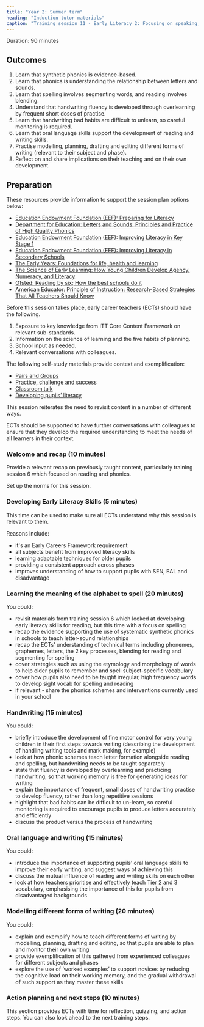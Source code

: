 ```yaml
---
title: "Year 2: Summer term"
heading: "Induction tutor materials"
caption: "Training session 11 - Early Literacy 2: Focusing on speaking, listening, writing and the role they play for all learners"
---
```


Duration: 90 minutes

## Outcomes

1. Learn that synthetic phonics is evidence-based.
2. Learn that phonics is understanding the relationship between letters and sounds.
3. Learn that spelling involves segmenting words, and reading involves blending.
4. Understand that handwriting fluency is developed through overlearning by frequent short doses of practise.
5. Learn that handwriting bad habits are difficult to unlearn, so careful monitoring is required.
6. Learn that oral language skills support the development of reading and writing skills.
7. Practise modelling, planning, drafting and editing different forms of writing (relevant to their subject and phase).
8. Reflect on and share implications on their teaching and on their own development.

## Preparation

These resources provide information to support the session plan options below: 

- [Education Endowment Foundation (EEF): Preparing for Literacy](https://educationendowmentfoundation.org.uk/education-evidence/guidance-reports/literacy-early-years)
- [Department for Education: Letters and Sounds: Principles and Practice of High Quality Phonics](https://assets.publishing.service.gov.uk/government/uploads/system/uploads/attachment_data/file/190599/Letters_and_Sounds_-_DFES-00281-2007.pdf)
- [Education Endowment Foundation (EEF): Improving Literacy in Key Stage 1](https://educationendowmentfoundation.org.uk/education-evidence/guidance-reports/literacy-ks-1)
- [Education Endowment Foundation (EEF): Improving Literacy in Secondary Schools](https://educationendowmentfoundation.org.uk/education-evidence/guidance-reports/literacy-ks3-ks4)
- [The Early Years: Foundations for life, health and learning](https://assets.publishing.service.gov.uk/government/uploads/system/uploads/attachment_data/file/180919/DFE-00177-2011.pdf)
- [The Science of Early Learning: How Young Children Develop Agency, Numeracy, and Literacy](https://www.deansforimpact.org/files/assets/thescienceofearlylearning.pdf)
- [Ofsted: Reading by six; How the best schools do it](https://assets.publishing.service.gov.uk/government/uploads/system/uploads/attachment_data/file/379093/Reading_20by_20six.pdf)
- [American Educator: Principle of Instruction: Research-Based Strategies That All Teachers Should Know](https://www.aft.org/sites/default/files/Rosenshine.pdf)

Before this session takes place, early career teachers (ECTs) should have the following. 
1. Exposure to key knowledge from ITT Core Content Framework on relevant sub-standards.
2. Information on the science of learning and the five habits of planning.
3. School input as needed. 
4. Relevant conversations with colleagues.

The following self-study materials provide context and exemplification:
- [Pairs and Groups](/ambition-institute/year-1-behaviour/autumn-week-11-ect-video)
- [Practice, challenge and success](/ambition-institute/year-1-instruction/spring-week-7-ect-video)
- [Classroom talk](/ambition-institute/year-1-instruction/spring-week-11-ect-video)
- [Developing pupils’ literacy](/ambition-institute/year-1-subject/summer-week-7-ect-video)

This session reiterates the need to revisit content in a number of different ways.

ECTs should be supported to have further conversations with colleagues to ensure that they develop the required understanding to meet the needs of all learners in their context.

### Welcome and recap (10 minutes)

Provide a relevant recap on previously taught content, particularly training session 6 which focused on reading and phonics.

Set up the norms for this session.

### Developing Early Literacy Skills (5 minutes) 

This time can be used to make sure all ECTs understand why this session is relevant to them.

Reasons include:
- it's an Early Careers Framework requirement
- all subjects benefit from improved literacy skills
- learning adaptable techniques for older pupils
- providing a consistent approach across phases
- improves understanding of how to support pupils with SEN, EAL and disadvantage

### Learning the meaning of the alphabet to spell (20 minutes)

You could:
- revisit materials from training session 6 which looked at developing early literacy skills for reading, but this time with a focus on spelling
- recap the evidence supporting the use of systematic synthetic phonics in schools to teach letter-sound relationships
- recap the ECTs’ understanding of technical terms including phonemes, graphemes, letters, the 2 key processes, blending for reading and segmenting for spelling
- cover strategies such as using the etymology and morphology of words to help older pupils to remember and spell subject-specific vocabulary
- cover how pupils also need to be taught irregular, high frequency words to develop sight vocab for spelling and reading
- if relevant - share the phonics schemes and interventions currently used in your school

### Handwriting (15 minutes)

You could:
- briefly introduce the development of fine motor control for very young children in their first steps towards writing (describing the development of handling writing tools and mark making, for example)
- look at how phonic schemes teach letter formation alongside reading and spelling, but handwriting needs to be taught separately
- state that fluency is developed by overlearning and practicing handwriting, so that working memory is free for generating ideas for writing
- explain the importance of frequent, small doses of handwriting practise to develop fluency, rather than long repetitive sessions
- highlight that bad habits can be difficult to un-learn, so careful monitoring is required to encourage pupils to produce letters accurately and efficiently
- discuss the product versus the process of handwriting

### Oral language and writing (15 minutes) 

You could: 
- introduce the importance of supporting pupils’ oral language skills to improve their early writing, and suggest ways of achieving this
- discuss the mutual influence of reading and writing skills on each other
- look at how teachers prioritise and effectively teach Tier 2 and 3 vocabulary, emphasising the importance of this for pupils from disadvantaged backgrounds

### Modelling different forms of writing (20 minutes) 

You could:
- explain and exemplify how to teach different forms of writing by modelling, planning, drafting and editing, so that pupils are able to plan and monitor their own writing
- provide exemplification of this gathered from experienced colleagues for different subjects and phases
- explore the use of ‘worked examples’ to support novices by reducing the cognitive load on their working memory, and the gradual withdrawal of such support as they master these skills

### Action planning and next steps (10 minutes) 

This section provides ECTs with time for reflection, quizzing, and action steps. You can also look ahead to the next training steps.